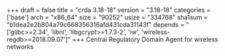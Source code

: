 +++
draft = false
title = "crda 3.18-18"
version = "3.18-18"
categories = ['base']
arch = "x86_64"
size = "90252"
usize = "334768"
sha1sum = "b1dea2e2b804a79c668356316afd431cda31143f"
depends = "['glibc>=2.34', 'libnl', 'libgcrypt>=1.7.3-2', 'iw', 'wireless-regdb>=2018.09.07']"
+++
Central Regulatory Domain Agent for wireless networks